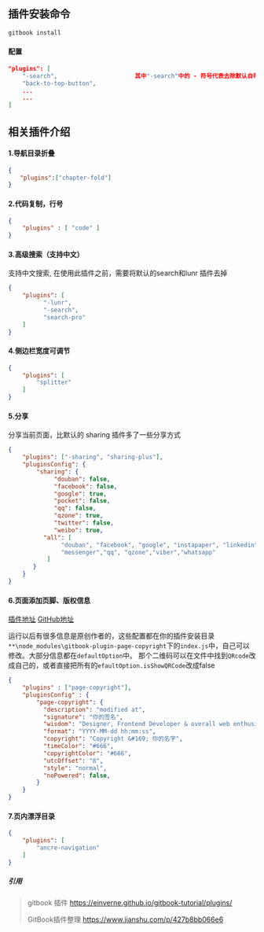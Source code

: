 ## 插件安装命令

```bash
gitbook install
```

#### 配置

```json
"plugins": [
    "-search",						其中"-search"中的 - 符号代表去除默认自带的插件
    "back-to-top-button",
    ...
    ...
]
```





## 相关插件介绍

#### 1.导航目录折叠

```json
{
　　"plugins":["chapter-fold"]
}
```

#### 2.代码复制，行号

```json
{
    "plugins" : [ "code" ]
}
```

#### 3.高级搜索（支持中文）

支持中文搜索, 在使用此插件之前，需要将默认的search和lunr 插件去掉

```json
{
    "plugins": [
          "-lunr", 
          "-search", 
          "search-pro"
    ]
}
```

#### 4.侧边栏宽度可调节

```json
{
    "plugins": [
        "splitter"
    ]
}
```

#### 5.分享

分享当前页面，比默认的 sharing 插件多了一些分享方式

```json
{
    "plugins": ["-sharing", "sharing-plus"],
    "pluginsConfig": {
        "sharing": {
             "douban": false,
             "facebook": false,
             "google": true,
             "pocket": false,
             "qq": false,
             "qzone": true,
             "twitter": false,
             "weibo": true,
          "all": [
               "douban", "facebook", "google", "instapaper", "linkedin","twitter", "weibo", 
               "messenger","qq", "qzone","viber","whatsapp"
           ]
       }
    }
}
```

#### 6.页面添加页脚、版权信息

[插件地址](https://plugins.gitbook.com/plugin/page-copyright)
[GitHub地址](https://github.com/skyFi/gitbook-plugin-page-footer)

运行以后有很多信息是原创作者的，这些配置都在你的插件安装目录`**\node_modules\gitbook-plugin-page-copyright`下的`index.js`中，自己可以修改。大部分信息都在`defaultOption`中。
 那个二维码可以在文件中找到`QRcode`改成自己的，或者直接把所有的`efaultOption.isShowQRCode`改成false

```json
{
    "plugins" : ["page-copyright"],
    "pluginsConfig" : {
        "page-copyright": {
          "description": "modified at",
          "signature": "你的签名",
          "wisdom": "Designer, Frontend Developer & overall web enthusiast",
          "format": "YYYY-MM-dd hh:mm:ss",
          "copyright": "Copyright &#169; 你的名字",
          "timeColor": "#666",
          "copyrightColor": "#666",
          "utcOffset": "8",
          "style": "normal",
          "noPowered": false,
        }
    }
}
```

#### 7.页内漂浮目录

```json
{
    "plugins": [
        "ancre-navigation"
    ]
}
```





##### 引用

>gitbook 插件 https://einverne.github.io/gitbook-tutorial/plugins/
>
>GitBook插件整理 https://www.jianshu.com/p/427b8bb066e6